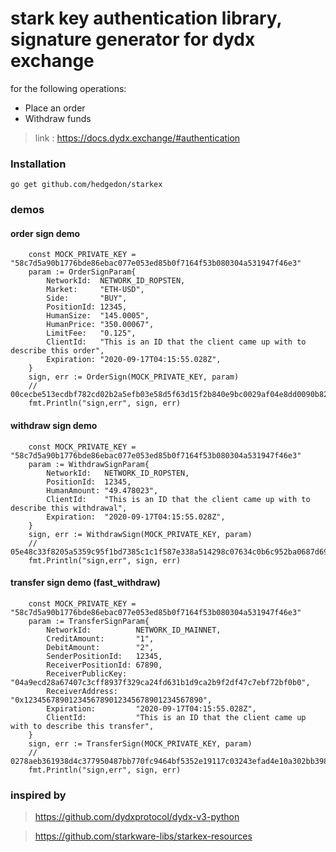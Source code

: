 # stark key authentication library, signature generator for dydx exchange

for the following operations:

- Place an order
- Withdraw funds

> link : https://docs.dydx.exchange/#authentication

### Installation

```
go get github.com/hedgedon/starkex
```

### demos

#### order sign demo

```
    const MOCK_PRIVATE_KEY = "58c7d5a90b1776bde86ebac077e053ed85b0f7164f53b080304a531947f46e3"
    param := OrderSignParam{
		NetworkId:  NETWORK_ID_ROPSTEN,
		Market:     "ETH-USD",
		Side:       "BUY",
		PositionId: 12345,
		HumanSize:  "145.0005",
		HumanPrice: "350.00067",
		LimitFee:   "0.125",
		ClientId:   "This is an ID that the client came up with to describe this order",
		Expiration: "2020-09-17T04:15:55.028Z",
	}
	sign, err := OrderSign(MOCK_PRIVATE_KEY, param)
	// 00cecbe513ecdbf782cd02b2a5efb03e58d5f63d15f2b840e9bc0029af04e8dd0090b822b16f50b2120e4ea9852b340f7936ff6069d02acca02f2ed03029ace5
	fmt.Println("sign,err", sign, err)
```

#### withdraw sign demo

```
    const MOCK_PRIVATE_KEY = "58c7d5a90b1776bde86ebac077e053ed85b0f7164f53b080304a531947f46e3"
    param := WithdrawSignParam{
		NetworkId:   NETWORK_ID_ROPSTEN,
		PositionId:  12345,
		HumanAmount: "49.478023",
		ClientId:    "This is an ID that the client came up with to describe this withdrawal",
		Expiration:  "2020-09-17T04:15:55.028Z",
	}
	sign, err := WithdrawSign(MOCK_PRIVATE_KEY, param)
	// 05e48c33f8205a5359c95f1bd7385c1c1f587e338a514298c07634c0b6c952ba0687d6980502a5d7fa84ef6fdc00104db22c43c7fb83e88ca84f19faa9ee3de1
	fmt.Println("sign,err", sign, err)
```

#### transfer sign demo (fast_withdraw)

```
    const MOCK_PRIVATE_KEY = "58c7d5a90b1776bde86ebac077e053ed85b0f7164f53b080304a531947f46e3"
    param := TransferSignParam{
		NetworkId:          NETWORK_ID_MAINNET,
		CreditAmount:       "1",
		DebitAmount:        "2",
		SenderPositionId:   12345,
		ReceiverPositionId: 67890,
		ReceiverPublicKey:  "04a9ecd28a67407c3cff8937f329ca24fd631b1d9ca2b9f2df47c7ebf72bf0b0",
		ReceiverAddress:    "0x1234567890123456789012345678901234567890",
		Expiration:         "2020-09-17T04:15:55.028Z",
		ClientId:           "This is an ID that the client came up with to describe this transfer",
	}
	sign, err := TransferSign(MOCK_PRIVATE_KEY, param)
	// 0278aeb361938d4c377950487bb770fc9464bf5352e19117c03243efad4e10a302bb3983e05676c7952caa4acdc1a83426d5c8cb8c56d7f6c477cfdafd37718a
	fmt.Println("sign,err", sign, err)
```

### inspired by

> https://github.com/dydxprotocol/dydx-v3-python

> https://github.com/starkware-libs/starkex-resources
